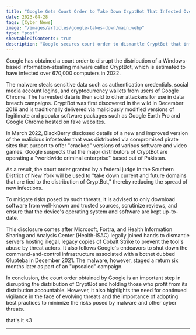 ```yaml
---
title: "Google Gets Court Order to Take Down CryptBot That Infected Over 670,000 Computers"
date: 2023-04-28
tags: [Cyber News]
image: "/images/articles/google-takes-down/main.webp"
type: "post"
showtableOfContents: true
description: "Google secures court order to dismantle CryptBot that infected over 670,000 computers worldwide, and disrupts its distribution to prevent future infections. "
---
```


Google has obtained a court order to disrupt the distribution of a Windows-based information-stealing malware called CryptBot, which is estimated to have infected over 670,000 computers in 2022.

The malware steals sensitive data such as authentication credentials, social media account logins, and cryptocurrency wallets from users of Google Chrome. The harvested data is then sold to other attackers for use in data breach campaigns. CryptBot was first discovered in the wild in December 2019 and is traditionally delivered via maliciously modified versions of legitimate and popular software packages such as Google Earth Pro and Google Chrome hosted on fake websites.

In March 2022, BlackBerry disclosed details of a new and improved version of the malicious infostealer that was distributed via compromised pirate sites that purport to offer "cracked" versions of various software and video games. Google suspects that the major distributors of CryptBot are operating a "worldwide criminal enterprise" based out of Pakistan.

As a result, the court order granted by a federal judge in the Southern District of New York will be used to "take down current and future domains that are tied to the distribution of CryptBot," thereby reducing the spread of new infections.

To mitigate risks posed by such threats, it is advised to only download software from well-known and trusted sources, scrutinize reviews, and ensure that the device's operating system and software are kept up-to-date.

This disclosure comes after Microsoft, Fortra, and Health Information Sharing and Analysis Center (Health-ISAC) legally joined hands to dismantle servers hosting illegal, legacy copies of Cobalt Strike to prevent the tool's abuse by threat actors. It also follows Google's endeavors to shut down the command-and-control infrastructure associated with a botnet dubbed Glupteba in December 2021. The malware, however, staged a return six months later as part of an "upscaled" campaign.

In conclusion, the court order obtained by Google is an important step in disrupting the distribution of CryptBot and holding those who profit from its distribution accountable. However, it also highlights the need for continued vigilance in the face of evolving threats and the importance of adopting best practices to minimize the risks posed by malware and other cyber threats.

that's it <3

---

  